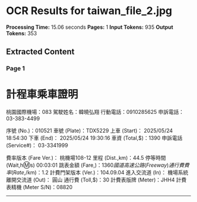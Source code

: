 # OCR Results for taiwan_file_2.jpg

**Processing Time:** 15.06 seconds
**Pages:** 1
**Input Tokens:** 935
**Output Tokens:** 353

## Extracted Content

### Page 1

# 計程車乘車證明

桃園國際機場：083
駕駛姓名：韓曉弘翔
行動電話：0910285625
申訴電話：03-383-4499

序號 (No.)：010521
車號 (Plate)：TDX5229
上車 (Start)：
2025/05/24 18:54:30
下車 (End)：
2025/05/24 19:30:16
車資 (Total,$)：1390
申訴電話 (Service#)：
03-3341999

費率版本 (Fare Ver.)：
桃機場108-12
里程 (Dist.,km)：44.5
停等時間 (Wait,h:m:s)
00:03:01
跳表金額 (Fare,$)：
1360
國道高速公路
(Freeway)
通行費費率
(Rate,$/km)：1.2
計費門架版本
(Ver.)：104.09.04
進入交流道 (In)：
機場系統
離開交流道 (Out)：
圓山
通行費 (Toll,$)：30
計費表版牌
(Meter)：JHH4
計費表精機
(Meter S/N)：08820

---

